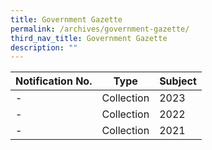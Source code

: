 ```yaml
---
title: Government Gazette
permalink: /archives/government-gazette/
third_nav_title: Government Gazette
description: ""
---
```

|Notification No. | Type | Subject |
| -------- | -------- | -------- |
| -   | Collection | 2023  |
| - | Collection | 2022 |
| - | Collection | 2021|
